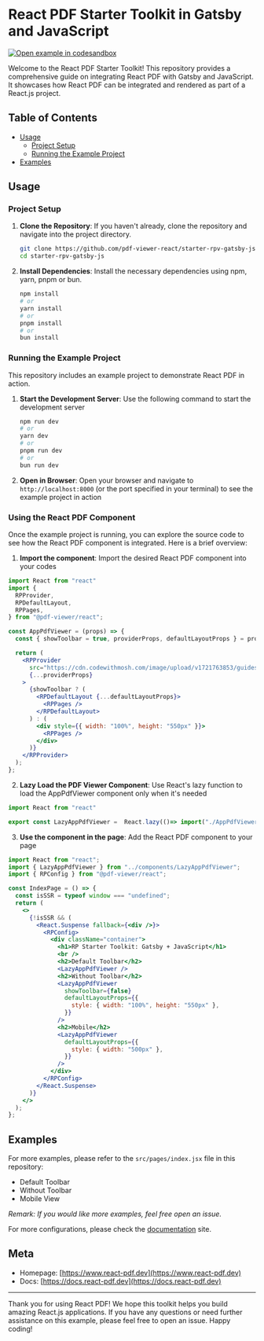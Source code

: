 # React PDF Starter Toolkit in Gatsby and JavaScript


[![Open example in codesandbox](https://assets.codesandbox.io/github/button-edit-lime.svg)](https://codesandbox.io/p/devbox/exciting-orla-6m74z8)

Welcome to the React PDF Starter Toolkit! This repository provides a comprehensive guide on integrating React PDF with Gatsby and JavaScript. It showcases how React PDF can be integrated and rendered as part of a React.js project.

## Table of Contents

- [Usage](#usage)
  - [Project Setup](#project-setup)
  - [Running the Example Project](#running-the-example-project)
- [Examples](#examples)

## Usage

### Project Setup

1. **Clone the Repository**: If you haven't already, clone the repository and navigate into the project directory.

   ```bash
   git clone https://github.com/pdf-viewer-react/starter-rpv-gatsby-js.git
   cd starter-rpv-gatsby-js
   ```

2. **Install Dependencies**: Install the necessary dependencies using npm, yarn, pnpm or bun.

   ```bash
   npm install
   # or
   yarn install
   # or
   pnpm install
   # or
   bun install
   ```

### Running the Example Project

This repository includes an example project to demonstrate React PDF in action.

1. **Start the Development Server**: Use the following command to start the development server

   ```bash
   npm run dev
   # or
   yarn dev
   # or
   pnpm run dev
   # or
   bun run dev
   ```

2. **Open in Browser**: Open your browser and navigate to `http://localhost:8000` (or the port specified in your terminal) to see the example project in action

### Using the React PDF Component

Once the example project is running, you can explore the source code to see how the React PDF component is integrated. Here is a brief overview:

1.  **Import the component**: Import the desired React PDF component into your codes

```jsx
import React from "react"
import {
  RPProvider,
  RPDefaultLayout,
  RPPages,
} from "@pdf-viewer/react";

const AppPdfViewer = (props) => {
  const { showToolbar = true, providerProps, defaultLayoutProps } = props;

  return (
    <RPProvider
      src="https://cdn.codewithmosh.com/image/upload/v1721763853/guides/web-roadmap.pdf"
      {...providerProps}
    >
      {showToolbar ? (
        <RPDefaultLayout {...defaultLayoutProps}>
          <RPPages />
        </RPDefaultLayout>
      ) : (
        <div style={{ width: "100%", height: "550px" }}>
          <RPPages />
        </div>
      )}
    </RPProvider>
  );
};
```

2. **Lazy Load the PDF Viewer Component**: Use React's lazy function to load the AppPdfViewer component only when it's needed

```jsx
import React from "react"

export const LazyAppPdfViewer =  React.lazy(()=> import("./AppPdfViewer"))
```

3. **Use the component in the page**: Add the React PDF component to your page

```jsx
import React from "react";
import { LazyAppPdfViewer } from "../components/LazyAppPdfViewer";
import { RPConfig } from "@pdf-viewer/react";

const IndexPage = () => {
  const isSSR = typeof window === "undefined";
  return (
    <>
      {!isSSR && (
        <React.Suspense fallback={<div />}>
          <RPConfig>
            <div className="container">
              <h1>RP Starter Toolkit: Gatsby + JavaScript</h1>
              <br />
              <h2>Default Toolbar</h2>
              <LazyAppPdfViewer />
              <h2>Without Toolbar</h2>
              <LazyAppPdfViewer
                showToolbar={false}
                defaultLayoutProps={{
                  style: { width: "100%", height: "550px" },
                }}
              />
              <h2>Mobile</h2>
              <LazyAppPdfViewer
                defaultLayoutProps={{
                  style: { width: "500px" },
                }}
              />
            </div>
          </RPConfig>
        </React.Suspense>
      )}
    </>
  );
};
```

## Examples

For more examples, please refer to the `src/pages/index.jsx` file in this repository:

- Default Toolbar
- Without Toolbar
- Mobile View

_Remark: If you would like more examples, feel free open an issue._

For more configurations, please check the [documentation](https://docs.react-pdf.dev) site.

## Meta

- Homepage: [https://www.react-pdf.dev](https://www.react-pdf.dev)
- Docs: [https://docs.react-pdf.dev](https://docs.react-pdf.dev)

---

Thank you for using React PDF! We hope this toolkit helps you build amazing React.js applications. If you have any questions or need further assistance on this example, please feel free to open an issue. Happy coding!